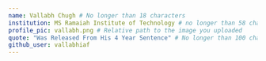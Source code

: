 ```yaml
---
name: Vallabh Chugh # No longer than 18 characters
institution: MS Ramaiah Institute of Technology # no longer than 58 characters
profile_pic: vallabh.png # Relative path to the image you uploaded
quote: "Was Released From His 4 Year Sentence" # No longer than 100 characters
github_user: vallabhiaf
---
```


